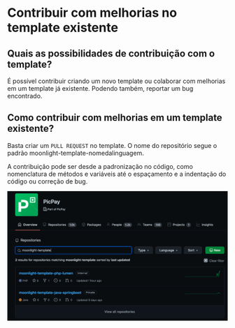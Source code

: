 # Contribuir com melhorias no template existente

## Quais as possibilidades de contribuição com o template?

É possível contribuir criando um novo template ou colaborar com melhorias em um template já existente. Podendo também, reportar um bug encontrado.

## Como contribuir com melhorias em um template existente?

Basta criar um `PULL REQUEST` no template. O nome do repositório segue o padrão moonlight-template-nomedalinguagem.

A contribuição pode ser desde a padronização no código, como nomenclatura de métodos e variáveis até o espaçamento e a indentação do código ou correção de bug.

![](img/img_18.png)
